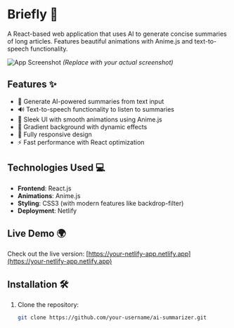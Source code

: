 # Briefly 🚀

A React-based web application that uses AI to generate concise summaries of long articles. Features beautiful animations with Anime.js and text-to-speech functionality.

![App Screenshot](./screenshot.png) *(Replace with your actual screenshot)*

## Features ✨
- 📝 Generate AI-powered summaries from text input
- 🔊 Text-to-speech functionality to listen to summaries
- 🎨 Sleek UI with smooth animations using Anime.js
- 🌈 Gradient background with dynamic effects
- 📱 Fully responsive design
- ⚡ Fast performance with React optimization

## Technologies Used 💻
- **Frontend**: React.js
- **Animations**: Anime.js
- **Styling**: CSS3 (with modern features like backdrop-filter)
- **Deployment**: Netlify

## Live Demo 🌍
Check out the live version: [https://your-netlify-app.netlify.app](https://your-netlify-app.netlify.app)

## Installation 🛠️
1. Clone the repository:
   ```bash
   git clone https://github.com/your-username/ai-summarizer.git
